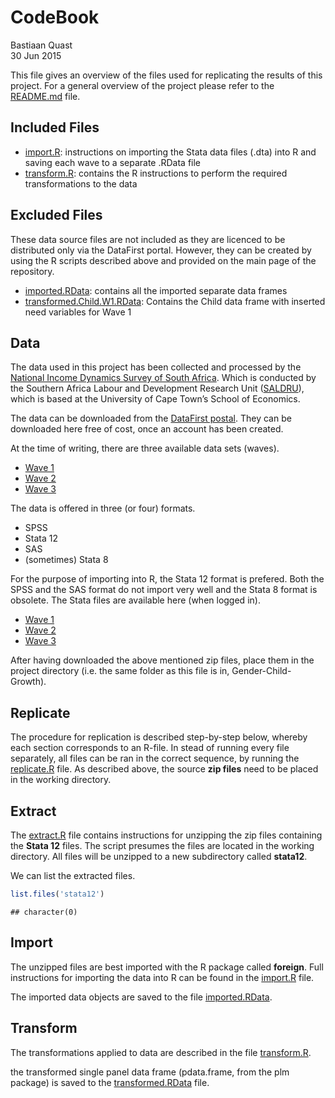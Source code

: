 # CodeBook
Bastiaan Quast  
30 Jun 2015  

This file gives an overview of the files used for replicating the results of this project. For a general overview of the project please refer to the [README.md](/README.md) file.

Included Files
--------------------------------------------------------
* [import.R](/R/import.R): instructions on importing the Stata data files (.dta) into R and saving each wave to a separate .RData file
* [transform.R](/R/transform.W1.R): contains the R instructions to perform the required transformations to the data



Excluded Files
--------------------------------------------------------
These data source files are not included as they are licenced to be distributed only via the DataFirst portal. However, they can be created by using the R scripts described above and provided on the main page of the repository.


* [imported.RData](/imported.RData): contains all the imported separate data frames
* [transformed.Child.W1.RData](/transformed.Child.W1.RData): Contains the Child data frame with inserted need variables for Wave 1


Data
--------------------------------------------------------
The data used in this project has been collected and processed by the [National Income Dynamics Survey of South Africa][1]. Which is conducted by the Southern Africa Labour and Development Research Unit ([SALDRU][2]), which is based at the University of Cape Town’s School of Economics.

The data can be downloaded from the [DataFirst postal][2]. They can be downloaded here free of cost, once an account has been created.

At the time of writing, there are three available data sets (waves).

* [Wave 1][3]
* [Wave 2][4]
* [Wave 3][5]

The data is offered in three (or four) formats.

* SPSS
* Stata 12
* SAS
* (sometimes) Stata 8

For the purpose of importing into R, the Stata 12 format is prefered. Both the SPSS and the SAS format do not import very well and the Stata 8 format is obsolete. The Stata files are available here (when logged in).

* [Wave 1][6]
* [Wave 2][7]
* [Wave 3][8]

After having downloaded the above mentioned zip files, place them in the project directory (i.e. the same folder as this file is in, Gender-Child-Growth).

Replicate
--------------------------------------------------------
The procedure for replication is described step-by-step below, whereby each section corresponds to an R-file. In stead of running every file separately, all files can be ran in the correct sequence, by running the [replicate.R](/replicate.R) file. As described above, the source **zip files** need to be placed in the working directory.

Extract
--------------------------------------------------------
The [extract.R](/extract.R) file contains instructions for unzipping the zip files containing the **Stata 12** files. The script presumes the files are located in the working directory. All files will be unzipped to a new subdirectory called **stata12**.

We can list the extracted files.


```r
list.files('stata12')
```

```
## character(0)
```


Import
--------------------------------------------------------
The unzipped files are best imported with the R package called **foreign**. Full instructions for importing the data into R can be found in the [import.R](/import.R) file.

The imported data objects are saved to the file [imported.RData](/imported.RData).

Transform
--------------------------------------------------------
The transformations applied to data are described in the file [transform.R](/transform.R).

the transformed single panel data frame (pdata.frame, from the plm package) is saved to the [transformed.RData](/transformed.RData) file.

[1]: http://www.nids.uct.ac.za/
[2]: http://www.saldru.uct.ac.za/
[3]: http://www.datafirst.uct.ac.za/dataportal/index.php/catalog/central/about
[4]: http://www.datafirst.uct.ac.za/dataportal/index.php/catalog/451
[5]: http://www.datafirst.uct.ac.za/dataportal/index.php/catalog/452
[6]: http://www.datafirst.uct.ac.za/dataportal/index.php/catalog/453
[7]: http://www.datafirst.uct.ac.za/dataportal/index.php/catalog/451/download/6038
[8]: http://www.datafirst.uct.ac.za/dataportal/index.php/catalog/452/download/6001
[9]: http://www.datafirst.uct.ac.za/dataportal/index.php/catalog/453/download/6052
